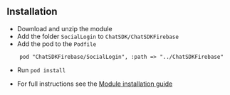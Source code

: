 ## Installation

+ Download and unzip the module
+ Add the folder `SocialLogin` to `ChatSDK/ChatSDKFirebase`
+ Add the pod to the `Podfile`
```
    pod "ChatSDKFirebase/SocialLogin", :path => "../ChatSDKFirebase"
```
+ Run ```pod install```

+ For full instructions see the [Module installation guide](http://chatsdk.co/docs/ios-installing-modules/)